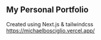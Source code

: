 ## My Personal Portfolio
Created using Next.js & tailwindcss </br>
https://michaelbosciglio.vercel.app/
